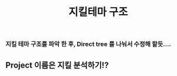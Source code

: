 ﻿---
layout: post
title: 지킬테마 구조
thinking: true
comments: true
---

### 지킬 테마 구조를 파악 한 후, Direct tree 를 나눠서 수정해 할듯....

## Project 이름은 지킬 분석하기!?